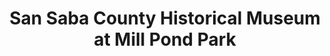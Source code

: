 ---
layout: repo
title: "San Saba County Historical Museum at Mill Pond Park"
id: 17793
permalink: repos/17793/
---
